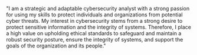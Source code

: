 "I am a strategic and adaptable cybersecurity analyst with a strong passion for using my skills to protect individuals and organizations from potential cyber threats. My interest in cybersecurity stems from a strong desire to protect sensitive information and the integrity of systems. Therefore, I place a high value on upholding ethical standards to safeguard and maintain a robust security posture, ensure the integrity of systems, and support the goals of the organization and its people."
